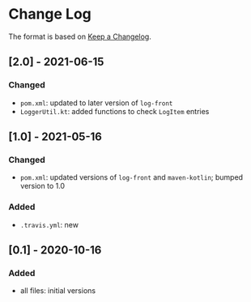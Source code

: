 # Change Log

The format is based on [Keep a Changelog](http://keepachangelog.com/).

## [2.0] - 2021-06-15
### Changed
- `pom.xml`: updated to later version of `log-front`
- `LoggerUtil.kt`: added functions to check `LogItem` entries

## [1.0] - 2021-05-16
### Changed
- `pom.xml`: updated versions of `log-front` and `maven-kotlin`; bumped version to 1.0
### Added
- `.travis.yml`: new

## [0.1] - 2020-10-16
### Added
- all files: initial versions
